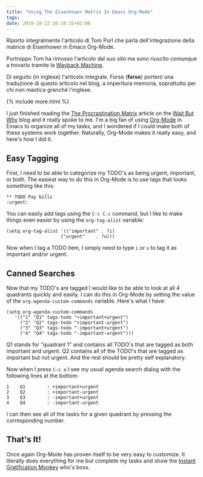 ```yaml
---
title: "Using The Eisenhower Matrix In Emacs Org-Mode"
tags: 
date: 2019-10-22 16:18:35+02:00
---
```


Riporto integralmente l'articolo di Tom Purl che parla dell'integrazione della matrice di Eisenhower in Emacs Org-Mode.

Purtroppo Tom ha rimosso l'articolo dal suo sito ma sono riuscito comunque a trovarlo tramite la [Wayback Machine](https://web.archive.org/web/).

Di seguito (in inglese) l'articolo integrale. Forse (**forse**) porterò una traduzione di questo articolo nel blog, a imperitura memoria, soprattutto per chi non mastica granché l'inglese.

{% include more.html %}

I just finished reading the [The Procrastination Matrix] article on the [Wait But Why] blog and it really spoke to me. I'm a big fan of using [Org-Mode] in Emacs to organize all of my tasks, and I wondered if I could make both of these systems work together. Naturally, Org-Mode makes it really easy, and here's how I did it.

## Easy Tagging

First, I need to be able to categorize my TODO's as being urgent, important, or both. The easiest way to do this in Org-Mode is to use tags that looks something like this:

```
** TODO Pay bills                                                    :urgent:
```

You can easily add tags using the `C-c C-c` command, but I like to make things even easier by using the `org-tag-alist` variable:

```elisp
(setq org-tag-alist '(("important" . ?i)
                    ("urgent"    . ?u)))
```

Now when I tag a TODO item, I simply need to type `i` or `u` to tag it as important and/or urgent.

## Canned Searches

Now that my TODO's are tagged I would like to be able to look at all 4 quadrants quickly and easily. I can do this in Org-Mode by setting the value of the `org-agenda-custom-commands` variable. Here's what I have:

```elisp
(setq org-agenda-custom-commands
   '(("1" "Q1" tags-todo "+important+urgent")
     ("2" "Q2" tags-todo "+important-urgent")
     ("3" "Q3" tags-todo "-important+urgent")
     ("4" "Q4" tags-todo "-important-urgent")))
```

Q1 stands for "quadrant 1" and contains all TODO's that are tagged as both important and urgent. Q2 contains all of the TODO's that are tagged as important but not urgent. And the rest should be pretty self explanatory.

Now when I press `C-c a` I see my usual agenda search dialog with the following lines at the bottom:

```
1    Q1        : +important+urgent
2    Q2        : +important-urgent
3    Q3        : -important+urgent
4    Q4        : -important-urgent
```

I can then see all of the tasks for a given quadrant by pressing the corresponding number.

## That's It!

Once again Org-Mode has proven itself to be very easy to customize. It literally does everything for me but complete my tasks and show the [Instant Gratification Monkey] who's boss.


[The Procrastination Matrix]: http://waitbutwhy.com/2015/03/procrastination-matrix.html
[Wait But Why]: http://waitbutwhy.com/
[Org-Mode]: http://orgmode.org/
[Instant Gratification Monkey]: http://waitbutwhy.com/2013/10/why-procrastinators-procrastinate.html
